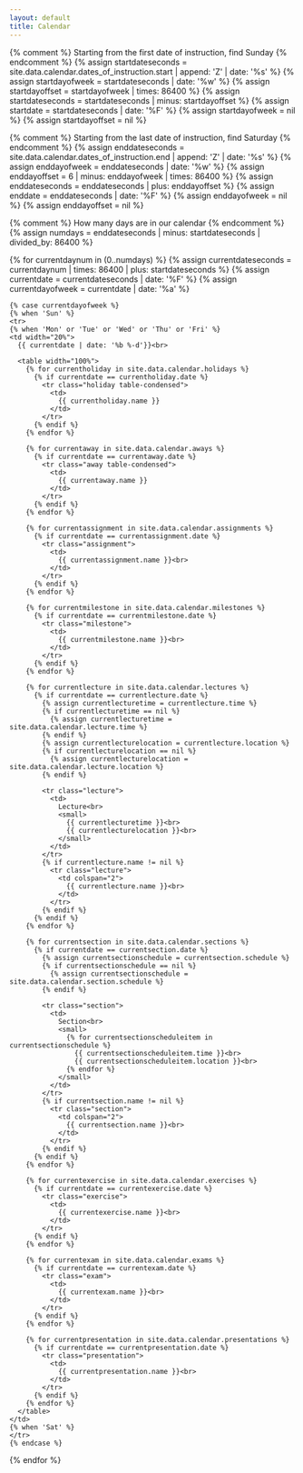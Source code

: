 ```yaml
---
layout: default
title: Calendar
---
```


{% comment %} Starting from the first date of instruction, find Sunday {% endcomment %}
{% assign startdateseconds = site.data.calendar.dates_of_instruction.start | append: 'Z' | date: '%s' %}
{% assign startdayofweek = startdateseconds | date: '%w' %}
{% assign startdayoffset = startdayofweek | times: 86400 %}
{% assign startdateseconds = startdateseconds | minus: startdayoffset %}
{% assign startdate = startdateseconds | date: '%F' %}
{% assign startdayofweek = nil %}
{% assign startdayoffset = nil %}

{% comment %} Starting from the last date of instruction, find Saturday {% endcomment %}
{% assign enddateseconds = site.data.calendar.dates_of_instruction.end | append: 'Z' | date: '%s' %}
{% assign enddayofweek = enddateseconds | date: '%w' %}
{% assign enddayoffset = 6 | minus: enddayofweek | times: 86400 %}
{% assign enddateseconds = enddateseconds | plus: enddayoffset %}
{% assign enddate = enddateseconds | date: '%F' %}
{% assign enddayofweek = nil %}
{% assign enddayoffset = nil %}

{% comment %} How many days are in our calendar {% endcomment %}
{% assign numdays = enddateseconds | minus: startdateseconds | divided_by: 86400 %}

<table class="calendar table table-bordered">
  {% for currentdaynum in (0..numdays) %}
    {% assign currentdateseconds = currentdaynum | times: 86400 | plus: startdateseconds %}
    {% assign currentdate = currentdateseconds | date: '%F' %}
    {% assign currentdayofweek = currentdate | date: '%a' %}

    {% case currentdayofweek %}
    {% when 'Sun' %}
    <tr>
    {% when 'Mon' or 'Tue' or 'Wed' or 'Thu' or 'Fri' %}
    <td width="20%">
      {{ currentdate | date: '%b %-d'}}<br>
      
      <table width="100%">
        {% for currentholiday in site.data.calendar.holidays %}
          {% if currentdate == currentholiday.date %}
            <tr class="holiday table-condensed">
              <td>
                {{ currentholiday.name }}
              </td>
            </tr>
          {% endif %}
        {% endfor %}
        
        {% for currentaway in site.data.calendar.aways %}
          {% if currentdate == currentaway.date %}
            <tr class="away table-condensed">
              <td>
                {{ currentaway.name }}
              </td>
            </tr>
          {% endif %}
        {% endfor %}

        {% for currentassignment in site.data.calendar.assignments %}
          {% if currentdate == currentassignment.date %}
            <tr class="assignment">
              <td>
                {{ currentassignment.name }}<br>
              </td>
            </tr>
          {% endif %}
        {% endfor %}

        {% for currentmilestone in site.data.calendar.milestones %}
          {% if currentdate == currentmilestone.date %}
            <tr class="milestone">
              <td>
                {{ currentmilestone.name }}<br>
              </td>
            </tr>
          {% endif %}
        {% endfor %}

        {% for currentlecture in site.data.calendar.lectures %}
          {% if currentdate == currentlecture.date %}
            {% assign currentlecturetime = currentlecture.time %}
            {% if currentlecturetime == nil %}
              {% assign currentlecturetime = site.data.calendar.lecture.time %}
            {% endif %}
            {% assign currentlecturelocation = currentlecture.location %}
            {% if currentlecturelocation == nil %}
              {% assign currentlecturelocation = site.data.calendar.lecture.location %}
            {% endif %}
  
            <tr class="lecture">
              <td>
                Lecture<br>
                <small>
                  {{ currentlecturetime }}<br>
                  {{ currentlecturelocation }}<br>
                </small>
              </td>
            </tr>
            {% if currentlecture.name != nil %}
              <tr class="lecture">
                <td colspan="2">
                  {{ currentlecture.name }}<br>
                </td>
              </tr>
            {% endif %}
          {% endif %}
        {% endfor %}
  
        {% for currentsection in site.data.calendar.sections %}
          {% if currentdate == currentsection.date %}
            {% assign currentsectionschedule = currentsection.schedule %}
            {% if currentsectionschedule == nil %}
              {% assign currentsectionschedule = site.data.calendar.section.schedule %}
            {% endif %}
  
            <tr class="section">
              <td>
                Section<br>                
                <small>
                  {% for currentsectionscheduleitem in currentsectionschedule %}
                    {{ currentsectionscheduleitem.time }}<br>
                    {{ currentsectionscheduleitem.location }}<br> 
                  {% endfor %}
                </small>
              </td>
            </tr>
            {% if currentsection.name != nil %}
              <tr class="section">
                <td colspan="2">
                  {{ currentsection.name }}<br>
                </td>
              </tr>
            {% endif %}
          {% endif %}
        {% endfor %}
  
        {% for currentexercise in site.data.calendar.exercises %}
          {% if currentdate == currentexercise.date %}
            <tr class="exercise">
              <td>
                {{ currentexercise.name }}<br>
              </td>
            </tr>
          {% endif %}
        {% endfor %}

        {% for currentexam in site.data.calendar.exams %}
          {% if currentdate == currentexam.date %}
            <tr class="exam">
              <td>
                {{ currentexam.name }}<br>
              </td>
            </tr>
          {% endif %}
        {% endfor %}
  
        {% for currentpresentation in site.data.calendar.presentations %}
          {% if currentdate == currentpresentation.date %}
            <tr class="presentation">
              <td>
                {{ currentpresentation.name }}<br>
              </td>
            </tr>
          {% endif %}
        {% endfor %}  
      </table>
    </td>
    {% when 'Sat' %}
    </tr>
    {% endcase %}  
  {% endfor %}
</table>
